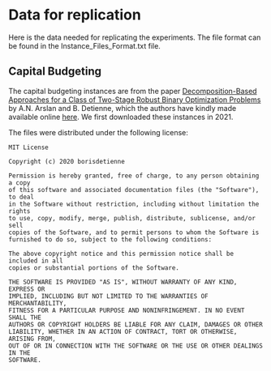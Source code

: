 # Data for replication

Here is the data needed for replicating the experiments. The file format can be found in the Instance_Files_Format.txt file. 

## Capital Budgeting

The capital budgeting instances are from the paper [Decomposition-Based Approaches for a Class of Two-Stage Robust Binary Optimization Problems](https://doi.org/10.1287/ijoc.2021.1061) by A.N. Arslan and B. Detienne, which the authors have kindly made available online [here](https://github.com/borisdetienne/RobustDecomposition). We first downloaded these instances in 2021. 

The files were distributed under the following license:

```
MIT License

Copyright (c) 2020 borisdetienne

Permission is hereby granted, free of charge, to any person obtaining a copy
of this software and associated documentation files (the "Software"), to deal
in the Software without restriction, including without limitation the rights
to use, copy, modify, merge, publish, distribute, sublicense, and/or sell
copies of the Software, and to permit persons to whom the Software is
furnished to do so, subject to the following conditions:

The above copyright notice and this permission notice shall be included in all
copies or substantial portions of the Software.

THE SOFTWARE IS PROVIDED "AS IS", WITHOUT WARRANTY OF ANY KIND, EXPRESS OR
IMPLIED, INCLUDING BUT NOT LIMITED TO THE WARRANTIES OF MERCHANTABILITY,
FITNESS FOR A PARTICULAR PURPOSE AND NONINFRINGEMENT. IN NO EVENT SHALL THE
AUTHORS OR COPYRIGHT HOLDERS BE LIABLE FOR ANY CLAIM, DAMAGES OR OTHER
LIABILITY, WHETHER IN AN ACTION OF CONTRACT, TORT OR OTHERWISE, ARISING FROM,
OUT OF OR IN CONNECTION WITH THE SOFTWARE OR THE USE OR OTHER DEALINGS IN THE
SOFTWARE.
```
